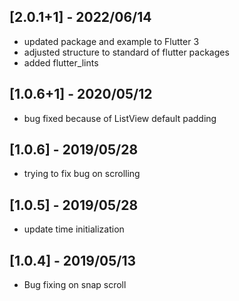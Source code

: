 ## [2.0.1+1] - 2022/06/14
- updated package and example to Flutter 3
- adjusted structure to standard of flutter packages
- added flutter_lints
## [1.0.6+1] - 2020/05/12
- bug fixed because of ListView default padding

## [1.0.6] - 2019/05/28
- trying to fix bug on scrolling

## [1.0.5] - 2019/05/28
- update time initialization

## [1.0.4] - 2019/05/13
- Bug fixing on snap scroll